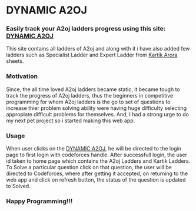 # DYNAMIC A2OJ

### Easily track your A2oj ladders progress using this site: [DYNAMIC A2OJ](https://dynamic-a2oj.herokuapp.com/)

This site contains all ladders of A2oj and along with it i have also added few ladders such as Specialist Ladder and Expert Ladder from [Kartik Arora](https://www.youtube.com/user/MrHulasingh25) sheets. 

### Motivation

Since, the all time loved A2oj ladders became static, it became tough to track the progress of A2oj ladders, thus the beginners in competitive programming for whom A2oj ladders is the go to set of questions to increase thier problem solving ability were having huge difficulty selecting appropiate difficult problems for themselves. And, I had a strong urge to do my next pet project so i started making this web app.

### Usage

When user clicks on the [DYNAMIC A2OJ](https://dynamic-a2oj.herokuapp.com/), he will be directed to the login page to first login with codeforces handle. After successfull login, the user id taken to home page which contains the A2oj Ladders and Kartik Ladders. To Solve a particular question click on that question, the user will be directed to Codeforces, where after getting it accepted, on returning to the web app and click on refresh button, the status of the question is updated to Solved.

### Happy Programming!!!
